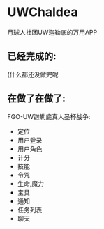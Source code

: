 # UWChaldea
 月球人社团UW迦勒底的万用APP
 ## 已经完成的:
  (什么都还没做完呢
 ## 在做了在做了:
  FGO-UW迦勒底真人圣杯战争:
   - 定位
   - 用户登录
   - 用户角色
   - 计分
   - 技能
   - 令咒
   - 生命,魔力
   - 宝具
   - 通知
   - 任务列表
   - 聊天
